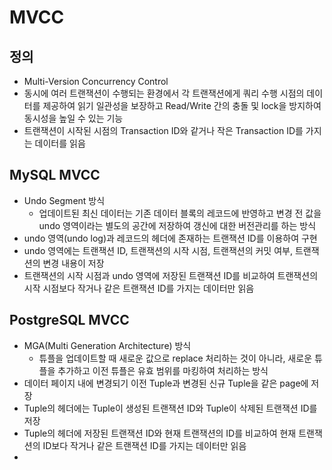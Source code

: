 # MVCC

## 정의
- Multi-Version Concurrency Control
- 동시에 여러 트랜잭션이 수행되는 환경에서 각 트랜잭션에게 쿼리 수행 시점의 데이터를 제공하여 읽기 일관성을 보장하고 Read/Write 간의 충돌 및 lock을 방지하여 동시성을 높일 수 있는 기능
- 트랜잭션이 시작된 시점의 Transaction ID와 같거나 작은 Transaction ID를 가지는 데이터를 읽음


## MySQL MVCC
- Undo Segment 방식
  - 업데이트된 최신 데이터는 기존 데이터 블록의 레코드에 반영하고 변경 전 값을 undo 영역이라는 별도의 공간에 저장하여 갱신에 대한 버전관리를 하는 방식
- undo 영역(undo log)과 레코드의 헤더에 존재하는 트랜잭션 ID를 이용하여 구현
- undo 영역에는 트랜잭션 ID, 트랜잭션의 시작 시점, 트랜잭션의 커밋 여부, 트랜잭션의 변경 내용이 저장
- 트랜잭션의 시작 시점과 undo 영역에 저장된 트랜잭션 ID를 비교하여 트랜잭션의 시작 시점보다 작거나 같은 트랜잭션 ID를 가지는 데이터만 읽음

## PostgreSQL MVCC
- MGA(Multi Generation Architecture) 방식
  - 튜플을 업데이트할 때 새로운 값으로 replace 처리하는 것이 아니라, 새로운 튜플을 추가하고 이전 튜플은 유효 범위를 마킹하여 처리하는 방식
- 데이터 페이지 내에 변경되기 이전 Tuple과 변경된 신규 Tuple을 같은 page에 저장
- Tuple의 헤더에는 Tuple이 생성된 트랜잭션 ID와 Tuple이 삭제된 트랜잭션 ID를 저장
- Tuple의 헤더에 저장된 트랜잭션 ID와 현재 트랜잭션의 ID를 비교하여 현재 트랜잭션의 ID보다 작거나 같은 트랜잭션 ID를 가지는 데이터만 읽음
- 
